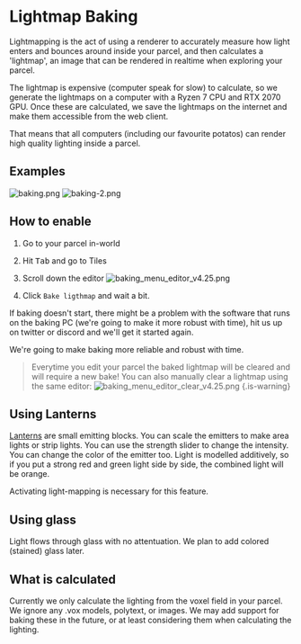 # Lightmap Baking

Lightmapping is the act of using a renderer to accurately measure how light enters and bounces around inside your parcel, and then calculates a 'lightmap', an image that can be rendered in realtime when exploring your parcel. 

The lightmap is expensive (computer speak for slow) to calculate, so we generate the lightmaps on a computer with a Ryzen 7 CPU and RTX 2070 GPU. Once these are calculated, we save the lightmaps on the internet and make them accessible from the web client.

That means that all computers (including our favourite potatos) can render high quality lighting inside a parcel.

## Examples

![baking.png](/baking.png)
![baking-2.png](/baking-2.png)

## How to enable

1. Go to your parcel in-world
2. Hit <kbd>Tab</kbd> and go to Tiles
3. Scroll down the editor
![baking_menu_editor_v4.25.png](/baking_menu_editor_v4.25.png)

4. Click `Bake ligthmap` and wait a bit.

If baking doesn't start, there might be a problem with the software that runs on the baking PC (we're going to make it more robust with time), hit us up on twitter or discord and we'll get it started again.

We're going to make baking more reliable and robust with time.

> Everytime you edit your parcel the baked lightmap will be cleared and will require a new bake!
You can also manually clear a lightmap using the same editor:
![baking_menu_editor_clear_v4.25.png](/baking_menu_editor_clear_v4.25.png)
{.is-warning}


## Using Lanterns

[Lanterns](/features/lantern) are small emitting blocks. You can scale the emitters to make area lights or strip lights. You can use the strength slider to change the intensity. You can change the color of the emitter too. Light is modelled additively, so if you put a strong red and green light side by side, the combined light will be orange.

Activating light-mapping is necessary for this feature.

## Using glass

Light flows through glass with no attentuation. We plan to add colored (stained) glass later.

## What is calculated

Currently we only calculate the lighting from the voxel field in your parcel. We ignore any .vox models, polytext, or images. We may add support for baking these in the future, or at least considering them when calculating the lighting.
